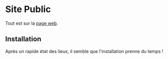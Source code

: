 # Site Public

Tout est sur la [page web](https://charles-35700.github.io/charles-35700/).

## Installation

Après un rapide état des lieux, il semble que l'installation prenne du temps !
